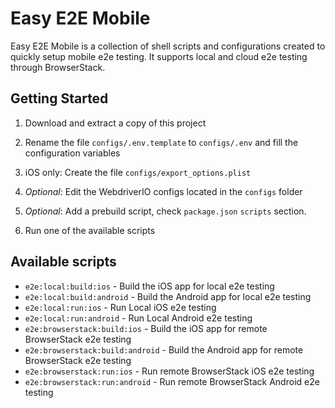 # Easy E2E Mobile

Easy E2E Mobile is a collection of shell scripts and configurations created to quickly setup mobile e2e testing.
It supports local and cloud e2e testing through BrowserStack.

## Getting Started

1. Download and extract a copy of this project

2. Rename the file `configs/.env.template` to `configs/.env` and fill the configuration variables

3. iOS only: Create the file `configs/export_options.plist`

4. _Optional_: Edit the WebdriverIO configs located in the `configs` folder

5. _Optional_: Add a prebuild script, check `package.json` `scripts` section.

6. Run one of the available scripts

## Available scripts

- `e2e:local:build:ios` - Build the iOS app for local e2e testing
- `e2e:local:build:android` - Build the Android app for local e2e testing
- `e2e:local:run:ios` - Run Local iOS e2e testing
- `e2e:local:run:android` - Run Local Android e2e testing
- `e2e:browserstack:build:ios` - Build the iOS app for remote BrowserStack e2e testing
- `e2e:browserstack:build:android` - Build the Android app for remote BrowserStack e2e testing
- `e2e:browserstack:run:ios` - Run remote BrowserStack iOS e2e testing
- `e2e:browserstack:run:android` - Run remote BrowserStack Android e2e testing
